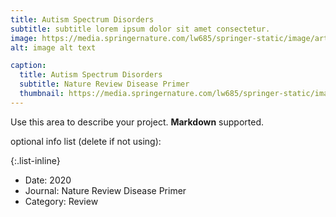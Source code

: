 ```yaml
---
title: Autism Spectrum Disorders
subtitle: subtitle lorem ipsum dolor sit amet consectetur.
image: https://media.springernature.com/lw685/springer-static/image/art%3A10.1038%2Fs41572-019-0138-4/MediaObjects/41572_2019_138_Fig1_HTML.png
alt: image alt text

caption:
  title: Autism Spectrum Disorders
  subtitle: Nature Review Disease Primer
  thumbnail: https://media.springernature.com/lw685/springer-static/image/art%3A10.1038%2Fs41572-019-0138-4/MediaObjects/41572_2019_138_Fig1_HTML.png
---
```

Use this area to describe your project. **Markdown** supported.

optional info list (delete if not using):

{:.list-inline} 
- Date: 2020
- Journal: Nature Review Disease Primer
- Category: Review